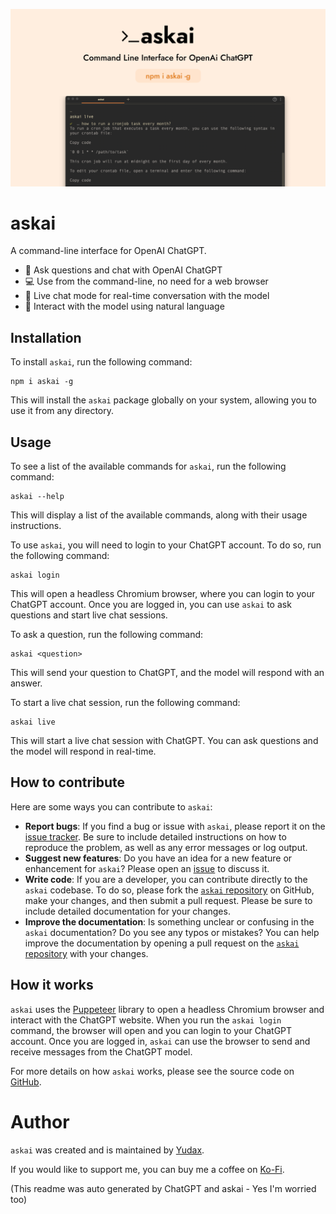 ![askai](./assets/askai.png)

# askai

A command-line interface for OpenAI ChatGPT.

- 💬 Ask questions and chat with OpenAI ChatGPT
- 💻 Use from the command-line, no need for a web browser
- 💬 Live chat mode for real-time conversation with the model
- 🤖 Interact with the model using natural language

## Installation

To install `askai`, run the following command:

```
npm i askai -g
```

This will install the `askai` package globally on your system, allowing you to use it from any directory.

## Usage

To see a list of the available commands for `askai`, run the following command:

```
askai --help
```

This will display a list of the available commands, along with their usage instructions.

To use `askai`, you will need to login to your ChatGPT account. To do so, run the following command:

```
askai login
```

This will open a headless Chromium browser, where you can login to your ChatGPT account. Once you are logged in, you can use `askai` to ask questions and start live chat sessions.

To ask a question, run the following command:

```
askai <question>
```

This will send your question to ChatGPT, and the model will respond with an answer.

To start a live chat session, run the following command:

```
askai live
```

This will start a live chat session with ChatGPT. You can ask questions and the model will respond in real-time.

## How to contribute

Here are some ways you can contribute to `askai`:

- **Report bugs**: If you find a bug or issue with `askai`, please report it on the [issue tracker](https://github.com/yudax42/askai/issues). Be sure to include detailed instructions on how to reproduce the problem, as well as any error messages or log output.
- **Suggest new features**: Do you have an idea for a new feature or enhancement for `askai`? Please open an [issue](https://github.com/yudax42/askai/issues) to discuss it.
- **Write code**: If you are a developer, you can contribute directly to the `askai` codebase. To do so, please fork the [`askai` repository](https://github.com/yudax42/askai) on GitHub, make your changes, and then submit a pull request. Please be sure to include detailed documentation for your changes.
- **Improve the documentation**: Is something unclear or confusing in the `askai` documentation? Do you see any typos or mistakes? You can help improve the documentation by opening a pull request on the [`askai` repository](https://github.com/yudax42/askai) with your changes.

## How it works

`askai` uses the [Puppeteer](https://github.com/puppeteer/puppeteer) library to open a headless Chromium browser and interact with the ChatGPT website. When you run the `askai login` command, the browser will open and you can login to your ChatGPT account. Once you are logged in, `askai` can use the browser to send and receive messages from the ChatGPT model.

For more details on how `askai` works, please see the source code on [GitHub](https://github.com/yudax42/askai).

# Author

`askai` was created and is maintained by [Yudax](https://twitter.com/_yudax).

If you would like to support me, you can buy me a coffee on [Ko-Fi](https://ko-fi.com/yudax).

(This readme was auto generated by ChatGPT and askai - Yes I'm worried too)
